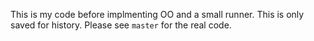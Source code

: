 This is my code before implmenting OO and a small runner.
This is only saved for history. Please see `master` for the real code.